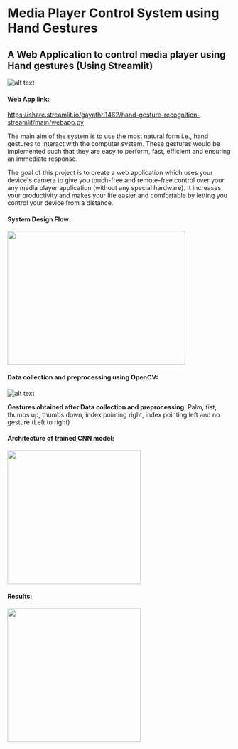 # Media Player Control System using Hand Gestures

## A Web Application to control media player using Hand gestures (Using Streamlit)

![alt text](https://github.com/gayathri1462/Hand-Gesture-Recognition-Streamlit/blob/main/images/cam%20page.png?raw=true)

#### Web App link: 

https://share.streamlit.io/gayathri1462/hand-gesture-recognition-streamlit/main/webapp.py

The main aim of the system is to use the most natural form i.e., hand gestures to interact with the computer system. These gestures would be implemented such that they are easy to perform, fast, efficient and ensuring an immediate response. 

The goal of this project is to create a web application which uses your device's camera to give you touch-free  and remote-free control over your any  media player application (without any special hardware). It increases your  productivity and makes your life easier and comfortable by letting you control your device from a distance.

#### System Design Flow: 
<img src="https://github.com/gayathri1462/Hand-Gesture-Recognition-Streamlit/blob/main/images/design.png?raw=true.type" width="400" height="300">

#### Data collection and preprocessing using OpenCV: 
![alt text](https://github.com/gayathri1462/Hand-Gesture-Recognition-Streamlit/blob/main/images/gestures.png?raw=true)

**Gestures obtained after Data collection and preprocessing**:
Palm, fist, thumbs up, thumbs down, index pointing right, index pointing left and no gesture (Left to right)

#### Architecture of trained CNN model: 
<img src="https://github.com/gayathri1462/Hand-Gesture-Recognition-Streamlit/blob/main/images/model.jpg?raw=true.type" width="300" height="300">

#### Results: 
<img src="https://github.com/gayathri1462/Hand-Gesture-Recognition-Streamlit/blob/main/images/results.png?raw=true.type" width="300" height="300">

